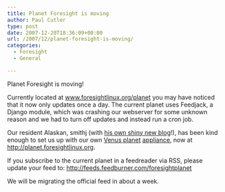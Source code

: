 ```yaml
---
title: Planet Foresight is moving
author: Paul Cutler
type: post
date: 2007-12-20T18:36:09+00:00
url: /2007/12/planet-foresight-is-moving/
categories:
  - Foresight
  - General

---
```

Planet Foresight is moving!

Currently located at www.foresightlinux.org/planet you may have noticed that it now only updates once a day. The current planet uses Feedjack, a Django module, which was crashing our webserver for some unknown reason and we had to turn off updates and instead run a cron job.

Our resident Alaskan, smithj (with [his own shiny new blog][1]!), has been kind enough to set us up with our own [Venus planet][2] [appliance][3], now at <http://planet.foresightlinux.org>.

If you subscribe to the current planet in a feedreader via RSS, please update your feed to: <http://feeds.feedburner.com/foresightplanet>

We will be migrating the official feed in about a week.

 [1]: http://blog.freethemallocs.com/wordpress/
 [2]: http://intertwingly.net/code/venus/
 [3]: http://www.rpath.org/rbuilder/project/planetoforesight/
